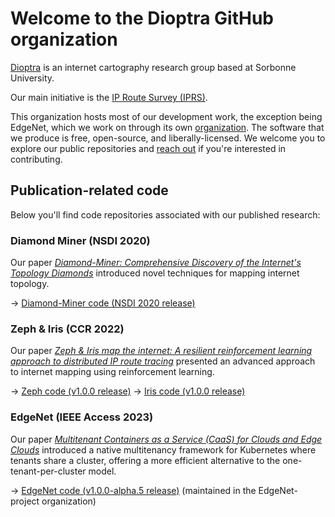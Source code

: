 # Welcome to the Dioptra GitHub organization

[Dioptra](https://dioptra.io/) is an internet cartography research group based at Sorbonne University.

Our main initiative is the [IP Route Survey (IPRS)](https://iprs.dioptra.io/).

This organization hosts most of our development work, the exception being EdgeNet, which we work on through its own [organization](https://github.com/edgeNet-project/). The software that we produce is free, open-source, and liberally-licensed. We welcome you to explore our public repositories and [reach out](mailto:contact@dioptra.io) if you're interested in contributing.

## Publication-related code

Below you'll find code repositories associated with our published research:

### Diamond Miner (NSDI 2020)

Our paper *[Diamond-Miner: Comprehensive Discovery of the Internet's Topology Diamonds](https://www.usenix.org/conference/nsdi20/presentation/vermeulen)* introduced novel techniques for mapping internet topology.

→ [Diamond-Miner code (NSDI 2020 release)](https://github.com/dioptra-io/diamond-miner/releases/tag/nsdi2020)

### Zeph & Iris (CCR 2022)

Our paper *[Zeph & Iris map the internet: A resilient reinforcement learning approach to distributed IP route tracing](https://doi.org/10.1145/3523230.3523232)* presented an advanced approach to internet mapping using reinforcement learning.

→ [Zeph code (v1.0.0 release)](https://github.com/dioptra-io/zeph/releases/tag/v1.0.0)
→ [Iris code (v1.0.0 release)](https://github.com/dioptra-io/iris/releases/tag/v1.0.0)

### EdgeNet (IEEE Access 2023)

Our paper *[Multitenant Containers as a Service (CaaS) for Clouds and Edge Clouds](https://doi.org/10.1109/ACCESS.2023.3344486)* introduced a native multitenancy framework for Kubernetes where tenants share a cluster, offering a more efficient alternative to the one-tenant-per-cluster model.

→ [EdgeNet code (v1.0.0-alpha.5 release)](https://github.com/EdgeNet-project/edgenet-legacy-2024/releases/tag/v1.0.0-alpha.5) (maintained in the EdgeNet-project organization)
